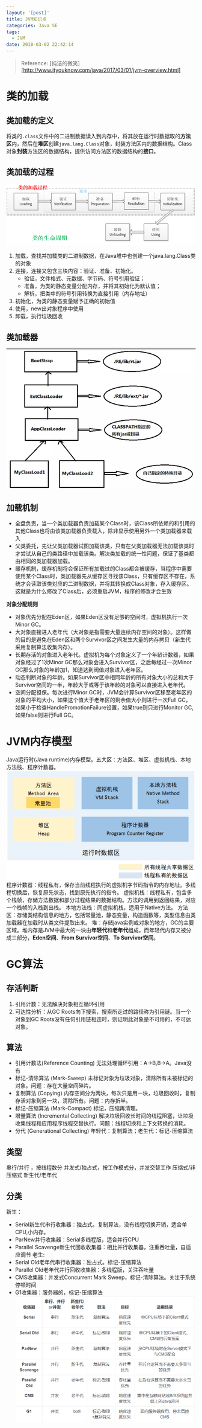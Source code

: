 ```yaml
---
layout: '[post]'
title: JVM知识点
categories: Java SE
tags:
  - JVM
date: 2018-03-02 22:42:14
---
```



<!-- 
{% fold Click %}
something you want to fold, include code block.
{% endfold %}
-->

<!--https://raw.githubusercontent.com/zhulinn/zhulinn.github.io/hexo/source/uploads/post_pics/XXX.png-->

> Reference: [纯洁的微笑][http://www.ityouknow.com/java/2017/03/01/jvm-overview.html]

# 类的加载
## 类加载的定义
将类的`.class`文件中的二进制数据读入到内存中，将其放在运行时数据取的**方法区**内，然后在**堆区**创建`java.lang.Class`对象，封装方法区内的数据结构。Class对象**封装**方法区的数据结构，提供访问方法区的数据结构的**接口**。
<!-- more -->
## 类加载的过程
![](https://raw.githubusercontent.com/zhulinn/zhulinn.github.io/hexo/source/uploads/post_pics/class-loading.png)
1. 加载，查找并加载类的二进制数据，在Java堆中也创建一个java.lang.Class类的对象
2. 连接，连接又包含三块内容：验证、准备、初始化。
   - 验证，文件格式、元数据、字节码、符号引用验证；
   - 准备，为类的静态变量分配内存，并将其初始化为默认值；
   - 解析，把类中的符号引用转换为直接引用（内存地址）
3. 初始化，为类的静态变量赋予正确的初始值
4. 使用，new出对象程序中使用
5. 卸载，执行垃圾回收

## 类加载器
![](https://raw.githubusercontent.com/zhulinn/zhulinn.github.io/hexo/source/uploads/post_pics/classloader.png)

## 加载机制
* 全盘负责，当一个类加载器负责加载某个Class时，该Class所依赖的和引用的其他Class也将由该类加载器负责载入，除非显示使用另外一个类加载器来载入
* 父类委托，先让父类加载器试图加载该类，只有在父类加载器无法加载该类时才尝试从自己的类路径中加载该类。解决类加载的统一性问题，保证了基类都由相同的类加载器加载。
* 缓存机制，缓存机制将会保证所有加载过的Class都会被缓存，当程序中需要使用某个Class时，类加载器先从缓存区寻找该Class，只有缓存区不存在，系统才会读取该类对应的二进制数据，并将其转换成Class对象，存入缓存区。这就是为什么修改了Class后，必须重启JVM，程序的修改才会生效


**对象分配规则**
* 对象优先分配在Eden区，如果Eden区没有足够的空间时，虚拟机执行一次Minor GC。
* 大对象直接进入老年代（大对象是指需要大量连续内存空间的对象）。这样做的目的是避免在Eden区和两个Survivor区之间发生大量的内存拷贝（新生代采用复制算法收集内存）。
* 长期存活的对象进入老年代。虚拟机为每个对象定义了一个年龄计数器，如果对象经过了1次Minor GC那么对象会进入Survivor区，之后每经过一次Minor GC那么对象的年龄加1，知道达到阀值对象进入老年区。
* 动态判断对象的年龄。如果Survivor区中相同年龄的所有对象大小的总和大于Survivor空间的一半，年龄大于或等于该年龄的对象可以直接进入老年代。
* 空间分配担保。每次进行Minor GC时，JVM会计算Survivor区移至老年区的对象的平均大小，如果这个值大于老年区的剩余值大小则进行一次Full GC，如果小于检查HandlePromotionFailure设置，如果true则只进行Monitor GC,如果false则进行Full GC。 


# JVM内存模型
Java运行时(Java runtime)内存模型。五大区：方法区、堆区、虚拟机栈、本地方法栈、程序计数器。
![](https://raw.githubusercontent.com/zhulinn/zhulinn.github.io/hexo/source/uploads/post_pics/JMM.png)
程序计数器：线程私有，保存当前线程执行的虚拟机字节码指令的内存地址。多线程切换后，恢复原先状态，找到原先执行的指令。
虚拟机栈：线程私有，包含多个栈帧，存储方法数据和部分过程结果的数据结构。方法的调用到返回结果，对应一个栈帧的入栈到出栈。
本地方法栈：同虚拟机栈，适用于Native方法。
方法区：存储类结构信息的地方，包括常量池，静态变量，构造函数等，类型信息由类加载器在加载时从类文件提取出来。
堆：存储java实例或对象的地方，GC的主要区域。堆内存是JVM中最大的一块由**年轻代**和**老年代**组成，而年轻代内存又被分成三部分，**Eden空间**、**From Survivor空间**、**To Survivor空间**。

# GC算法
## 存活判断
1. 引用计数：无法解决对象相互循环引用
2. 可达性分析：从GC Roots向下搜索，搜索所走过的路径称为引用链。当一个对象到GC Roots没有任何引用链相连时，则证明此对象是不可用的，不可达对象。

## 算法
* 引用计数法(Reference Counting)
无法处理循环引用：A->B,B->A。Java没有
* 标记-清除算法 (Mark-Sweep)
未标记对象为垃圾对象，清除所有未被标记的对象。问题：存在大量空间碎片。
* 复制算法 (Copying)
内存空间分为两块，每次只是用一块，垃圾回收时，复制存活对象到另一块，清除所有。问题：内存折半。
* 标记-压缩算法 (Mark-Compact)
标记，压缩再清理。
* 增量算法 (Incremental Collecting)
解决垃圾回收长时间的线程阻塞，让垃圾收集线程和应用程序线程交替执行。问题：线程切换和上下文转换的消耗。
* 分代 (Generational Collecting)
年轻代：复制算法；老生代：标记-压缩算法

## 类型
串行/并行 ，按线程数分
并发式/独占式，按工作模式分，并发交替工作
压缩式/非压缩式
新生代/老年代

## 分类
新生：
* Serial新生代串行收集器：独占式。复制算法，没有线程切换开销，适合单CPU,小内存。
* ParNew并行收集器：Serial多线程版，适合并行CPU
* Parallel Scavenge新生代回收收集器：相比并行收集器，注重吞吐量，自适应调节
老生:
* Serial Old老年代串行收集器：独占式。标记-压缩算法
* Parallel Old老年代并行回收收集器：多线程版，关注吞吐量
* CMS收集器：并发式Concurrent Mark Sweep，标记-清除算法。关注于系统停顿时间
* G1收集器：服务器的，标记-压缩算法
![gc](https://raw.githubusercontent.com/zhulinn/zhulinn.github.io/hexo/source/uploads/post_pics/GC.png)
